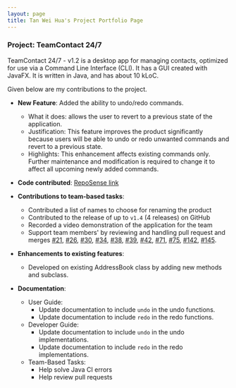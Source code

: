 ```yaml
---
layout: page
title: Tan Wei Hua's Project Portfolio Page
---
```


### Project: TeamContact 24/7

TeamContact 24/7 - v1.2 is a desktop app for managing contacts, optimized for use via a Command Line Interface (CLI). It has a GUI created with JavaFX. It is written in Java, and has about 10 kLoC.

Given below are my contributions to the project.

* **New Feature**: Added the ability to undo/redo commands.
  * What it does: allows the user to revert to a previous state of the application.
  * Justification: This feature improves the product significantly because users will be able to undo or redo unwanted commands and revert to a previous state.
  * Highlights: This enhancement affects existing commands only. Further maintenance and modification is required to change it to affect all upcoming newly added commands.

* **Code contributed**: [RepoSense link](https://nus-tic4002-ay2122s2.github.io/tp-dashboard/?search=thisisdax&sort=groupTitle&sortWithin=title&timeframe=commit&mergegroup=&groupSelect=groupByAuthors&breakdown=true&checkedFileTypes=docs~functional-code~test-code~other&since=2022-02-11&tabOpen=true&tabType=authorship&tabAuthor=thisisdax&tabRepo=AY2122S2-TIC4002-F18-5%2Ftp2%5Bmaster%5D&authorshipIsMergeGroup=false&authorshipFileTypes=&authorshipIsBinaryFileTypeChecked=false)

* **Contributions to team-based tasks**:
    * Contributed a list of names to choose for renaming the product
    * Contributed to the release of up to `v1.4` (4 releases) on GitHub
    * Recorded a video demonstration of the application for the team
    * Support team members' by reviewing and handling pull request and merges [#21](https://github.com/AY2122S2-TIC4002-F18-5/tp2/pull/21), [#26](https://github.com/AY2122S2-TIC4002-F18-5/tp2/pull/26), [#30](https://github.com/AY2122S2-TIC4002-F18-5/tp2/pull/30), [#34](https://github.com/AY2122S2-TIC4002-F18-5/tp2/pull/34), [#38](https://github.com/AY2122S2-TIC4002-F18-5/tp2/pull/38), [#39](https://github.com/AY2122S2-TIC4002-F18-5/tp2/pull/39), [#42](https://github.com/AY2122S2-TIC4002-F18-5/tp2/pull/42), [#71](https://github.com/AY2122S2-TIC4002-F18-5/tp2/pull/71), [#75](https://github.com/AY2122S2-TIC4002-F18-5/tp2/pull/75), [#142](https://github.com/AY2122S2-TIC4002-F18-5/tp2/pull/142), [#145](https://github.com/AY2122S2-TIC4002-F18-5/tp2/pull/145).

* **Enhancements to existing features**:
    * Developed on existing AddressBook class by adding new methods and subclass.
    
* **Documentation**:
  * User Guide:
    * Update documentation to include `undo` in the undo functions.
    * Update documentation to include `redo` in the redo functions.
  * Developer Guide:
    * Update documentation to include `undo` in the undo implementations.
    * Update documentation to include `redo` in the redo implementations.
  * Team-Based Tasks:
    * Help solve Java CI errors
    * Help review pull requests
    